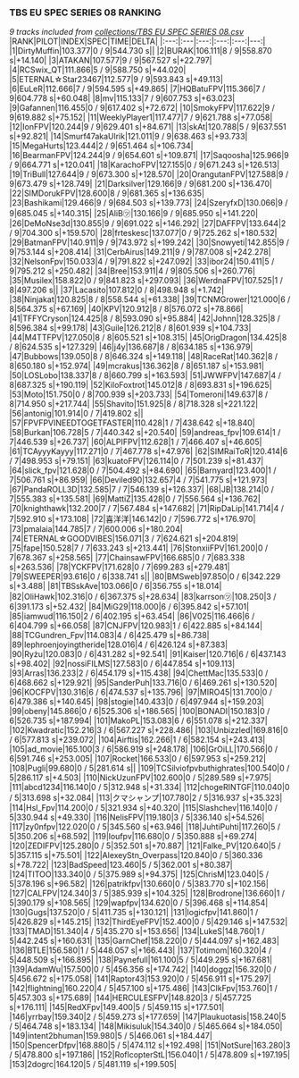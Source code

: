 ### TBS EU SPEC SERIES 08 RANKING
*9 tracks included from [collections/TBS EU SPEC SERIES 08.csv](/collections/TBS%20EU%20SPEC%20SERIES%2008.csv)*
|RANK|PILOT|INDEX|SPEC|TIME|DELTA|
|:---:|:---|:---:|:---:|:---:|---:|
|1|DirtyMuffin|103.377|0 / 9|544.730 s||
|2|BURAK|106.111|8 / 9|558.870 s|+14.140|
|3|ATAKAN|107.577|9 / 9|567.527 s|+22.797|
|4|RCSwix_QT|111.866|5 / 9|588.750 s|+44.020|
|5|ETERNAL☆Star23467|112.577|9 / 9|593.843 s|+49.113|
|6|EuLeR|112.666|7 / 9|594.595 s|+49.865|
|7|HQBatuFPV|115.366|7 / 9|604.778 s|+60.048|
|8|mv|115.133|7 / 9|607.753 s|+63.023|
|9|Gafannen|116.455|0 / 9|617.402 s|+72.672|
|10|SmokyFPV|117.622|9 / 9|619.882 s|+75.152|
|11|WeeklyPlayer1|117.477|7 / 9|621.788 s|+77.058|
|12|IonFPV|120.244|9 / 9|629.401 s|+84.671|
|13|skAt|120.788|5 / 9|637.551 s|+92.821|
|14|Smurf47akaUlrik|121.011|9 / 9|638.463 s|+93.733|
|15|MegaHurts|123.444|2 / 9|651.464 s|+106.734|
|16|BearmanFPV|124.244|9 / 9|654.601 s|+109.871|
|17|Saqoosha|125.966|9 / 9|664.771 s|+120.041|
|18|KarachoFPV|127.155|0 / 9|671.243 s|+126.513|
|19|TriBull|127.644|9 / 9|673.300 s|+128.570|
|20|OrangutanFPV|127.588|9 / 9|673.479 s|+128.749|
|21|Darksilver|129.166|9 / 9|681.200 s|+136.470|
|22|SIMDorukFPV|128.600|8 / 9|681.365 s|+136.635|
|23|Bashikami|129.466|9 / 9|684.503 s|+139.773|
|24|SzeryfxD|130.066|9 / 9|685.045 s|+140.315|
|25|AliB㋡|130.166|9 / 9|685.950 s|+141.220|
|26|DeMoNse3d|130.855|9 / 9|691.022 s|+146.292|
|27|DAFFPV|133.644|2 / 9|704.300 s|+159.570|
|28|frteskesc|137.077|0 / 9|725.262 s|+180.532|
|29|BatmanFPV|140.911|9 / 9|743.972 s|+199.242|
|30|Snowyeti|142.855|9 / 9|753.144 s|+208.414|
|31|CerbAirus|149.211|9 / 9|787.008 s|+242.278|
|32|NelsonFpv|150.033|4 / 9|791.822 s|+247.092|
|33|ibor24|150.411|5 / 9|795.212 s|+250.482|
|34|Bree|153.911|4 / 9|805.506 s|+260.776|
|35|Musilex|158.822|0 / 9|841.823 s|+297.093|
|36|WerdnaFPV|107.525|1 / 8|497.206 s||
|37|Lacasito|107.812|0 / 8|498.948 s|+1.742|
|38|Ninjakat|120.825|8 / 8|558.544 s|+61.338|
|39|TCNMGrower|121.000|6 / 8|564.375 s|+67.169|
|40|KPV|120.912|8 / 8|576.072 s|+78.866|
|41|TFFYCryson|124.425|8 / 8|593.090 s|+95.884|
|42|Johnn|128.325|8 / 8|596.384 s|+99.178|
|43|Guile|126.212|8 / 8|601.939 s|+104.733|
|44|M4TTFPV|127.050|8 / 8|605.521 s|+108.315|
|45|OrigDragon|134.425|8 / 8|624.535 s|+127.329|
|46|j4y|136.687|8 / 8|634.185 s|+136.979|
|47|Bubbows|139.050|8 / 8|646.324 s|+149.118|
|48|RaceRat|140.362|8 / 8|650.180 s|+152.974|
|49|mcrakus|136.362|8 / 8|651.187 s|+153.981|
|50|LOSLobo|138.337|8 / 8|660.799 s|+163.593|
|51|JWWFPV|147.687|4 / 8|687.325 s|+190.119|
|52|KiloFoxtrot|145.012|8 / 8|693.831 s|+196.625|
|53|Moto|151.750|0 / 8|700.939 s|+203.733|
|54|Tomeroni|149.637|8 / 8|714.950 s|+217.744|
|55|Shavito|151.925|8 / 8|718.328 s|+221.122|
|56|antonig|101.914|0 / 7|419.802 s||
|57|FPVFPVINEEDTOGETFASTER|110.428|1 / 7|438.642 s|+18.840|
|58|Burkan|106.728|5 / 7|440.342 s|+20.540|
|59|andreas_fpv|109.614|1 / 7|446.539 s|+26.737|
|60|ALPIFPV|112.628|1 / 7|466.407 s|+46.605|
|61|TCAyyyKayyy|117.271|0 / 7|467.778 s|+47.976|
|62|SIMRaiToR|120.414|6 / 7|498.953 s|+79.151|
|63|kuatoFPV|126.114|0 / 7|501.239 s|+81.437|
|64|slick_fpv|121.628|0 / 7|504.492 s|+84.690|
|65|Barnyard|123.400|1 / 7|506.761 s|+86.959|
|66|Deviled90|132.657|4 / 7|541.775 s|+121.973|
|67|PandaROLL3D|132.585|7 / 7|546.139 s|+126.337|
|68|JB|138.214|0 / 7|555.383 s|+135.581|
|69|MattiZ|135.428|0 / 7|556.564 s|+136.762|
|70|knighthawk|132.200|7 / 7|567.484 s|+147.682|
|71|RipDaLip|141.714|4 / 7|592.910 s|+173.108|
|72|喜洋洋|146.142|0 / 7|596.772 s|+176.970|
|73|pmalaia|144.785|7 / 7|600.006 s|+180.204|
|74|ETERNAL☆GOODVIBES|156.071|3 / 7|624.621 s|+204.819|
|75|fape|150.528|7 / 7|633.243 s|+213.441|
|76|StonxiiFPV|161.200|0 / 7|678.367 s|+258.565|
|77|ChainsawFPV|166.685|0 / 7|683.338 s|+263.536|
|78|YCKFPV|171.628|0 / 7|699.283 s|+279.481|
|79|SWEEPER|93.616|0 / 6|338.741 s||
|80|BMSweb|97.850|0 / 6|342.229 s|+3.488|
|81|TBSskAve|103.066|0 / 6|356.755 s|+18.014|
|82|OliHawk|102.316|0 / 6|367.375 s|+28.634|
|83|karrson㋡|108.250|3 / 6|391.173 s|+52.432|
|84|MiG29|118.000|6 / 6|395.842 s|+57.101|
|85|iamwud|116.150|2 / 6|402.195 s|+63.454|
|86|V025|116.466|6 / 6|404.799 s|+66.058|
|87|CNJFPV|120.983|1 / 6|422.885 s|+84.144|
|88|TCGundren_Fpv|114.083|4 / 6|425.479 s|+86.738|
|89|lephroenjoyingtheride|128.016|4 / 6|426.124 s|+87.383|
|90|Ryżu|120.083|0 / 6|431.282 s|+92.541|
|91|Kaiser|120.716|6 / 6|437.143 s|+98.402|
|92|nossiFILMS|127.583|0 / 6|447.854 s|+109.113|
|93|Arras|136.233|2 / 6|454.179 s|+115.438|
|94|ChettMac|135.533|0 / 6|468.662 s|+129.921|
|95|SanderPuh|133.716|0 / 6|469.261 s|+130.520|
|96|KOCFPV|130.316|6 / 6|474.537 s|+135.796|
|97|MIRO45|131.700|0 / 6|479.386 s|+140.645|
|98|stogie|140.433|0 / 6|497.944 s|+159.203|
|99|obeny|145.866|0 / 6|525.306 s|+186.565|
|100|BONADI|150.183|0 / 6|526.735 s|+187.994|
|101|MakoPL|153.083|6 / 6|551.078 s|+212.337|
|102|Kwadratic|152.216|3 / 6|567.227 s|+228.486|
|103|Unbizzled|169.816|0 / 6|577.813 s|+239.072|
|104|Airftis|162.266|1 / 6|582.154 s|+243.413|
|105|ad_movie|165.100|3 / 6|586.919 s|+248.178|
|106|GrOiLL|170.566|0 / 6|591.746 s|+253.005|
|107|Rocket|166.533|0 / 6|597.953 s|+259.212|
|108|Pugli|99.680|0 / 5|281.614 s||
|109|TCSilviofpvbuthighrates|100.540|0 / 5|286.117 s|+4.503|
|110|NickUzunFPV|102.600|0 / 5|289.589 s|+7.975|
|111|abcd1234|116.140|0 / 5|312.948 s|+31.334|
|112|chogeRINTGF|110.040|0 / 5|313.698 s|+32.084|
|113|クマシャンプ|107.780|2 / 5|316.937 s|+35.323|
|114|Hsl_Fpv|114.200|0 / 5|321.934 s|+40.320|
|115|Slashchev|116.140|0 / 5|330.944 s|+49.330|
|116|NelisFPV|119.180|3 / 5|336.140 s|+54.526|
|117|zy0nfpv|122.020|0 / 5|345.560 s|+63.946|
|118|JuhtiPuhti|117.260|5 / 5|350.206 s|+68.592|
|119|loufpv|116.680|0 / 5|350.888 s|+69.274|
|120|ZEDIFPV|125.280|0 / 5|352.501 s|+70.887|
|121|Falke_PV|120.640|5 / 5|357.115 s|+75.501|
|122|AlexeyStn_Overpass|120.840|0 / 5|360.336 s|+78.722|
|123|BadSpeed|123.460|5 / 5|362.001 s|+80.387|
|124|TITOO|133.340|0 / 5|375.989 s|+94.375|
|125|ChrisM|123.040|5 / 5|378.196 s|+96.582|
|126|patrikfpv|130.660|0 / 5|383.770 s|+102.156|
|127|CALFPV|124.340|3 / 5|385.939 s|+104.325|
|128|Brodrone|136.660|1 / 5|390.179 s|+108.565|
|129|wapfpv|134.620|0 / 5|396.468 s|+114.854|
|130|Gugs|137.520|0 / 5|411.735 s|+130.121|
|131|logicfpv|141.860|1 / 5|426.829 s|+145.215|
|132|ThirdEyeFPV|152.400|0 / 5|429.146 s|+147.532|
|133|TMAD|151.340|4 / 5|435.270 s|+153.656|
|134|LukeS|148.760|1 / 5|442.245 s|+160.631|
|135|GarnChef|158.220|0 / 5|444.097 s|+162.483|
|136|BTLE|156.580|1 / 5|448.057 s|+166.443|
|137|Totimom|160.320|4 / 5|448.509 s|+166.895|
|138|Paynefull|161.100|5 / 5|449.295 s|+167.681|
|139|AdamWu|157.500|0 / 5|456.356 s|+174.742|
|140|doggz|156.320|0 / 5|456.672 s|+175.058|
|141|Raptor43|153.920|0 / 5|456.911 s|+175.297|
|142|flightning|160.220|4 / 5|457.100 s|+175.486|
|143|ClkFpv|153.760|1 / 5|457.303 s|+175.689|
|144|HERCULESFPV|148.820|3 / 5|457.725 s|+176.111|
|145|RedXFpv|149.400|5 / 5|459.115 s|+177.501|
|146|yrrbay|159.340|2 / 5|459.273 s|+177.659|
|147|Plaukuotasis|158.240|5 / 5|464.748 s|+183.134|
|148|Mikisuluk|154.340|0 / 5|465.664 s|+184.050|
|149|intent2bhuman|159.980|5 / 5|466.061 s|+184.447|
|150|SpencerDfpv|168.880|5 / 5|474.112 s|+192.498|
|151|NotSure|163.280|3 / 5|478.800 s|+197.186|
|152|RoflcopterStL|156.040|1 / 5|478.809 s|+197.195|
|153|2dogrc|164.120|5 / 5|481.119 s|+199.505|
